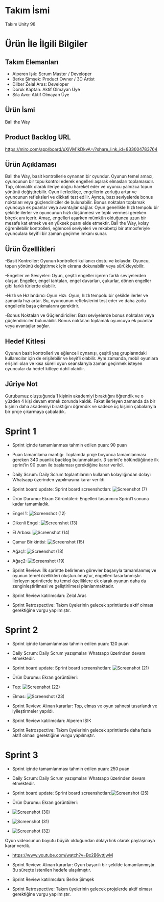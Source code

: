 
# Takım İsmi
Takım Unity 98
# Ürün İle İlgili Bilgiler #
## Takım Elemanları
- Alperen Işık: Scrum Master / Developer
- Berke Şimşek: Product Owner / 3D Artist
- Dilber Zelal Aras: Developer
- Doruk Kaptan: Aktif Olmayan Üye
- Sıla Avcı: Aktif Olmayan Üye
## Ürün İsmi
Ball the Way
## Product Backlog URL
https://miro.com/app/board/uXjVM1kDkvA=/?share_link_id=833004783764
## Ürün Açıklaması
Ball the Way, basit kontrollerle oynanan bir oyundur.  Oyunun temel amacı, oyuncunun bir topu kontrol ederek engelleri aşarak elmasları toplamasıdır. Top, otomatik olarak ileriye doğru hareket eder ve oyuncu yalnızca topun yönünü değiştirebilir. Oyun ilerledikçe, engellerin zorluğu artar ve oyuncunun refleksleri ve dikkati test edilir. Ayrıca, bazı seviyelerde bonus noktaları veya güçlendiriciler de bulunabilir. Bonus noktaları toplamak oyuncuya ek puanlar veya avantajlar sağlar. Oyun genellikle hızlı tempolu bir şekilde ilerler ve oyuncunun hızlı düşünmesi ve tepki vermesi gereken birçok anı içerir. Amaç, engelleri aşarken mümkün olduğunca uzun bir mesafe kat etmek ve en yüksek puanı elde etmektir.  Ball the Way, kolay öğrenilebilir kontrolleri, eğlenceli seviyeleri ve rekabetçi bir atmosferiyle oyunculara keyifli bir zaman geçirme imkanı sunar.
## Ürün Özelllikleri
-Basit Kontroller: Oyunun kontrolleri kullanıcı dostu ve kolaydır. Oyuncu, topun yönünü değiştirmek için ekrana dokunabilir veya sürükleyebilir.

-Engeller ve Seviyeler: Oyun, çeşitli engeller içeren farklı seviyelerden oluşur. Engeller, engel tahtaları, engel duvarları, çukurlar, dönen engeller gibi farklı türlerde olabilir.

-Hızlı ve Hızlandırıcı Oyun Hızı: Oyun, hızlı tempolu bir şekilde ilerler ve zamanla hızı artar. Bu, oyuncunun reflekslerini test eder ve daha zorlu engellerle başa çıkmalarını gerektirir.

-Bonus Noktaları ve Güçlendiriciler: Bazı seviyelerde bonus noktaları veya güçlendiriciler bulunabilir. Bonus noktaları toplamak oyuncuya ek puanlar veya avantajlar sağlar.
## Hedef Kitlesi
Oyunun basit kontrolleri ve eğlenceli oynanışı, çeşitli yaş gruplarındaki kullanıcılar için de erişilebilir ve keyifli olabilir. Aynı zamanda, mobil oyunlara erişimi olan ve kısa süreli oyun seanslarıyla zaman geçirmek isteyen oyuncular da hedef kitleye dahil olabilir.
## Jüriye Not
Gurubumuz oluştuğunda 1 kişinin akademiyi bıraktığını öğrendik ve o yüzden 4 kişi devam etmek zorunda kaldık. Fakat ilerleyen zamanda da bir kişinin daha akademiyi bıraktığını öğrendik ve sadece üç kişinin çabalarıyla bir proje çıkarmaya çabaladık.
# Sprint 1
 - Sprint içinde tamamlanması tahmin edilen puan: 90 puan
 - Puan tamamlama mantığı: Toplamda proje boyunca tamamlanması gereken 340 puanlık backlog bulunmaktadır. 3 sprint'e bölündüğünde ilk sprint'in 90 puan ile başlaması gerektiğine karar verildi.
 - Daily Scrum: Daily Scrum toplantılarının kullanım kolaylığından dolayı Whatsapp üzerinden yapılmasına karar verildi.
 - Sprint board update: Sprint board screenshotları: ![Screenshot (7)](https://github.com/Unity-with-98/Takim_Unity-98/assets/139650727/a949a6ab-c199-454d-9038-a36aff24fa0d)


 - Ürün Durumu: Ekran Görüntüleri: Engelleri tasarımını Sprint1 sonuna kadar tamamladık.
 - Engel 1: ![Screenshot (12)](https://github.com/Unity-with-98/Takim_Unity-98/assets/139650727/087e1325-fb44-4e28-984c-e1efc3511935)

 - Dikenli Engel: ![Screenshot (13)](https://github.com/Unity-with-98/Takim_Unity-98/assets/139650727/6f17f2e1-b761-40b1-a601-cee860df9267)

 - El Arbası: ![Screenshot (14)](https://github.com/Unity-with-98/Takim_Unity-98/assets/139650727/f99d1683-d261-48f0-9996-bbc89206293c)

 - Çamur Birikintisi: ![Screenshot (15)](https://github.com/Unity-with-98/Takim_Unity-98/assets/139650727/2515ff94-8adc-4964-803d-370ea5ad7196)

 - Ağaç1: ![Screenshot (18)](https://github.com/Unity-with-98/Takim_Unity-98/assets/139650727/6f9980b6-3f6f-40e8-af2e-bc86566d52b4)

 - Ağaç2: ![Screenshot (19)](https://github.com/Unity-with-98/Takim_Unity-98/assets/139650727/fddbbf37-bf94-4f46-9e4c-7ff06cf51e8b)

 - Sprint Review: İlk sprintte belirlenen görevler başarıyla tamamlanmış ve oyunun temel özellikleri oluşturulmuştur, engelleri tasarlanmıştır. İlerleyen sprintlerde bu temel özelliklere ek olarak oyunun daha da zenginleştirilmesi ve geliştirilmesi planlanmaktadır.
 - Sprint Review katılımcıları: Zelal Aras
 - Sprint Retrospective: Takım üyelerinin gelecek sprintlerde aktif olması gerektiğine vurgu yapılmıştır.
# Sprint 2
 - Sprint içinde tamamlanması tahmin edilen puan: 120 puan
 - Daily Scrum: Daily Scrum yazışmaları Whatsapp üzerinden devam etmektedir.
 - Sprint board update: Sprint board screenshotları: ![Screenshot (21)](https://github.com/Unity-with-98/Takim_Unity-98/assets/139650727/80b88a14-6e4c-486b-afcd-69cc1c82c512)

 - Ürün Durumu: Ekran görüntüleri:
 - Top: ![Screenshot (22)](https://github.com/Unity-with-98/Takim_Unity-98/assets/139650727/e971d0b6-9281-45ad-aa58-1a969bcced9f)

 - Elmas: ![Screenshot (23)](https://github.com/Unity-with-98/Takim_Unity-98/assets/139650727/4fdc8a1f-b4e8-4164-926a-c8c8f8ca7cd7)

 - Sprint Review: Alınan kararlar: Top, elmas ve oyun sahnesi tasarlandı ve iyileştirmeler yapıldı.
 - Sprint Review katılımcıları: Alperen IŞIK
 - Sprint Retrospective: Takım üyelerinin gelecek sprintlerde daha fazla aktif olması gerektiğine vurgu yapılmıştır.
# Sprint 3
 - Sprint içinde tamamlanması tahmin edilen puan: 250 puan
 - Daily Scrum: Daily Scrum yazışmaları Whatsapp üzerinden devam etmektedir.
 - Sprint board update: Sprint board screenshotları:![Screenshot (25)](https://github.com/Unity-with-98/Takim_Unity-98/assets/139650727/b392d25f-289e-4ac0-9c62-834d21b7aa6a)

 - Ürün Durumu: Ekran görüntüleri:
 - ![Screenshot (30)](https://github.com/Unity-with-98/Takim_Unity-98/assets/139650727/0fd9f31b-df2a-4ab2-b974-5fc1f6c08fb4)

 - ![Screenshot (31)](https://github.com/Unity-with-98/Takim_Unity-98/assets/139650727/7fcf62d5-497c-4ec1-923f-bd5ac3457b53)

 - ![Screenshot (32)](https://github.com/Unity-with-98/Takim_Unity-98/assets/139650727/40c213f8-1171-4d9f-9e42-d28baac39976)

  Oyun videosunun boyutu büyük olduğundan dolayı link olarak paylaşmaya karar verdik.
 - https://www.youtube.com/watch?v=Bx2B6vttjwM
 
 - Sprint Review: Alınan kararlar: Oyun başarılı bir şekilde tamamlanmıştır. Bu süreçte istenilen hedefe ulaşılmıştır.
 - Sprint Review katılımcıları: Berke Şimşek
 - Sprint Retrospective: Takım üyelerinin gelecek projelerde aktif olması gerektiğine vurgu yapılmıştır.

